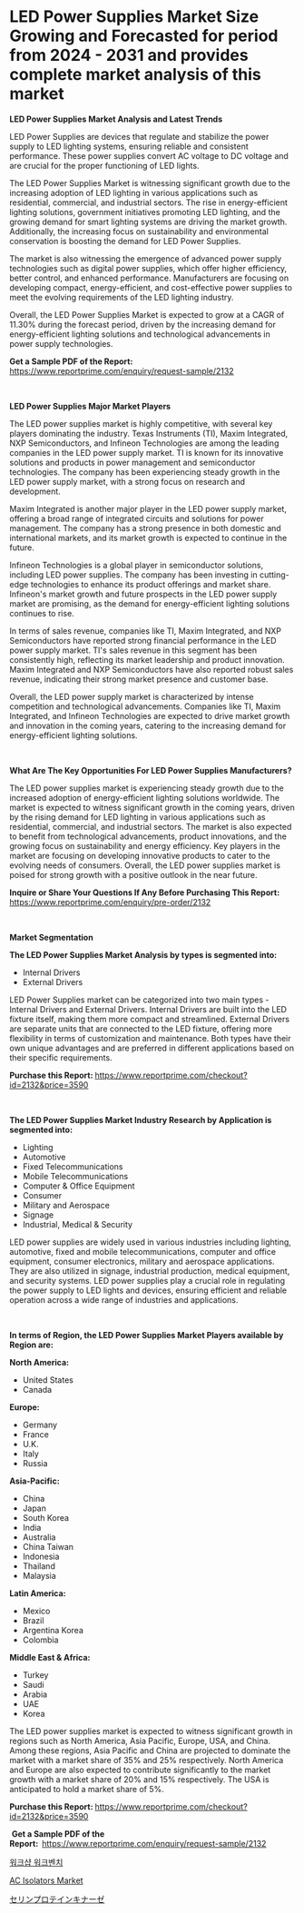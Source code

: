 <p><h1>LED Power Supplies Market Size Growing and Forecasted for period from 2024 - 2031 and provides complete market analysis of this market</h1></p><p><strong>LED Power Supplies Market Analysis and Latest Trends</strong></p>
<p><p>LED Power Supplies are devices that regulate and stabilize the power supply to LED lighting systems, ensuring reliable and consistent performance. These power supplies convert AC voltage to DC voltage and are crucial for the proper functioning of LED lights.</p><p>The LED Power Supplies Market is witnessing significant growth due to the increasing adoption of LED lighting in various applications such as residential, commercial, and industrial sectors. The rise in energy-efficient lighting solutions, government initiatives promoting LED lighting, and the growing demand for smart lighting systems are driving the market growth. Additionally, the increasing focus on sustainability and environmental conservation is boosting the demand for LED Power Supplies.</p><p>The market is also witnessing the emergence of advanced power supply technologies such as digital power supplies, which offer higher efficiency, better control, and enhanced performance. Manufacturers are focusing on developing compact, energy-efficient, and cost-effective power supplies to meet the evolving requirements of the LED lighting industry.</p><p>Overall, the LED Power Supplies Market is expected to grow at a CAGR of 11.30% during the forecast period, driven by the increasing demand for energy-efficient lighting solutions and technological advancements in power supply technologies.</p></p>
<p><strong>Get a Sample PDF of the Report:&nbsp;</strong> <a href="https://www.reportprime.com/enquiry/request-sample/2132">https://www.reportprime.com/enquiry/request-sample/2132</a></p>
<p>&nbsp;</p>
<p><strong>LED Power Supplies Major Market Players</strong></p>
<p><p>The LED power supplies market is highly competitive, with several key players dominating the industry. Texas Instruments (TI), Maxim Integrated, NXP Semiconductors, and Infineon Technologies are among the leading companies in the LED power supply market. TI is known for its innovative solutions and products in power management and semiconductor technologies. The company has been experiencing steady growth in the LED power supply market, with a strong focus on research and development.</p><p>Maxim Integrated is another major player in the LED power supply market, offering a broad range of integrated circuits and solutions for power management. The company has a strong presence in both domestic and international markets, and its market growth is expected to continue in the future.</p><p>Infineon Technologies is a global player in semiconductor solutions, including LED power supplies. The company has been investing in cutting-edge technologies to enhance its product offerings and market share. Infineon's market growth and future prospects in the LED power supply market are promising, as the demand for energy-efficient lighting solutions continues to rise.</p><p>In terms of sales revenue, companies like TI, Maxim Integrated, and NXP Semiconductors have reported strong financial performance in the LED power supply market. TI's sales revenue in this segment has been consistently high, reflecting its market leadership and product innovation. Maxim Integrated and NXP Semiconductors have also reported robust sales revenue, indicating their strong market presence and customer base.</p><p>Overall, the LED power supply market is characterized by intense competition and technological advancements. Companies like TI, Maxim Integrated, and Infineon Technologies are expected to drive market growth and innovation in the coming years, catering to the increasing demand for energy-efficient lighting solutions.</p></p>
<p>&nbsp;</p>
<p><strong>What Are The Key Opportunities For LED Power Supplies Manufacturers?</strong></p>
<p><p>The LED power supplies market is experiencing steady growth due to the increased adoption of energy-efficient lighting solutions worldwide. The market is expected to witness significant growth in the coming years, driven by the rising demand for LED lighting in various applications such as residential, commercial, and industrial sectors. The market is also expected to benefit from technological advancements, product innovations, and the growing focus on sustainability and energy efficiency. Key players in the market are focusing on developing innovative products to cater to the evolving needs of consumers. Overall, the LED power supplies market is poised for strong growth with a positive outlook in the near future.</p></p>
<p><strong>Inquire or Share Your Questions If Any Before Purchasing This Report:</strong> <a href="https://www.reportprime.com/enquiry/pre-order/2132">https://www.reportprime.com/enquiry/pre-order/2132</a></p>
<p>&nbsp;</p>
<p><strong>Market Segmentation</strong></p>
<p><strong>The LED Power Supplies Market Analysis by types is segmented into:</strong></p>
<p><ul><li>Internal Drivers</li><li>External Drivers</li></ul></p>
<p><p>LED Power Supplies market can be categorized into two main types - Internal Drivers and External Drivers. Internal Drivers are built into the LED fixture itself, making them more compact and streamlined. External Drivers are separate units that are connected to the LED fixture, offering more flexibility in terms of customization and maintenance. Both types have their own unique advantages and are preferred in different applications based on their specific requirements.</p></p>
<p><strong>Purchase this Report:&nbsp;</strong><a href="https://www.reportprime.com/checkout?id=2132&price=3590">https://www.reportprime.com/checkout?id=2132&price=3590</a></p>
<p>&nbsp;</p>
<p><strong>The LED Power Supplies Market Industry Research by Application is segmented into:</strong></p>
<p><ul><li>Lighting</li><li>Automotive</li><li>Fixed Telecommunications</li><li>Mobile Telecommunications</li><li>Computer & Office Equipment</li><li>Consumer</li><li>Military and Aerospace</li><li>Signage</li><li>Industrial, Medical & Security</li></ul></p>
<p><p>LED power supplies are widely used in various industries including lighting, automotive, fixed and mobile telecommunications, computer and office equipment, consumer electronics, military and aerospace applications. They are also utilized in signage, industrial production, medical equipment, and security systems. LED power supplies play a crucial role in regulating the power supply to LED lights and devices, ensuring efficient and reliable operation across a wide range of industries and applications.</p></p>
<p>&nbsp;</p>
<p><strong>In terms of Region, the LED Power Supplies Market Players available by Region are:</strong></p>
<p>
    <p> <strong> North America: </strong>
        <ul>
            <li>United States</li>
            <li>Canada</li>
        </ul>
        </p> 
    <p> <strong> Europe: </strong>
        <ul>
            <li>Germany</li>
            <li>France</li>
            <li>U.K.</li>
            <li>Italy</li>
            <li>Russia</li>
        </ul>
        </p> 
    <p> <strong> Asia-Pacific: </strong>
        <ul>
            <li>China</li>
            <li>Japan</li>
            <li>South Korea</li>
            <li>India</li>
            <li>Australia</li>
            <li>China Taiwan</li>
            <li>Indonesia</li>
            <li>Thailand</li>
            <li>Malaysia</li>
        </ul>
        </p> 
    <p> <strong> Latin America: </strong>
        <ul>
            <li>Mexico</li>
            <li>Brazil</li>
            <li>Argentina Korea</li>
            <li>Colombia</li>
        </ul>
        </p> 
    <p> <strong> Middle East & Africa: </strong>
        <ul>
            <li>Turkey</li>
            <li>Saudi</li>
            <li>Arabia</li>
            <li>UAE</li>
            <li>Korea</li>
        </ul>
    </p>
    </p>
<p><p>The LED power supplies market is expected to witness significant growth in regions such as North America, Asia Pacific, Europe, USA, and China. Among these regions, Asia Pacific and China are projected to dominate the market with a market share of 35% and 25% respectively. North America and Europe are also expected to contribute significantly to the market growth with a market share of 20% and 15% respectively. The USA is anticipated to hold a market share of 5%.</p></p>
<p><strong>Purchase this Report: </strong><a href="https://www.reportprime.com/checkout?id=2132&price=3590">https://www.reportprime.com/checkout?id=2132&price=3590</a></p>
<p>&nbsp;<strong>Get a Sample PDF of the Report:&nbsp;&nbsp;</strong><a href="https://www.reportprime.com/enquiry/request-sample/2132">https://www.reportprime.com/enquiry/request-sample/2132</a></p>
<p><strong></strong></p>
<p><p><a href="https://github.com/laholand/Market-Research-Report-List-3/blob/main/778084010189.md">워크샵 워크벤치</a></p><p><a href="https://github.com/JameTravis/Market-Research-Report-List-4/blob/main/ac-isolators-market.md">AC Isolators Market</a></p><p><a href="https://github.com/mohamedbakry57/Market-Research-Report-List-3/blob/main/539896811240.md">セリンプロテインキナーゼ</a></p></p>